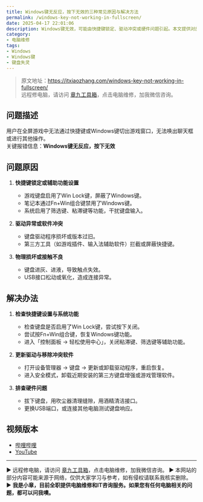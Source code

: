 ```yaml
---
title: Windows键无反应，按下无效的三种常见原因与解决方法
permalink: /windows-key-not-working-in-fullscreen/
date: 2025-04-17 22:01:06
description: Windows键无效，可能由快捷键锁定、驱动冲突或硬件问题引起。本文提供对应的排查与修复步骤。
category:
- 电脑维修
tags:
- Windows
- Windows键
- 键盘失灵
---
```


> 原文地址：<https://itxiaozhang.com/windows-key-not-working-in-fullscreen/>  
> 远程修电脑，请访问 [章九工具箱](https://zhang9.com/)，点击电脑维修，加我微信咨询。 

## 问题描述  

用户在全屏游戏中无法通过快捷键或Windows键切出游戏窗口，无法唤出聊天框或进行其他操作。  
关键报错信息：**Windows键无反应，按下无效**

## 问题原因  

1. **快捷键锁定或辅助功能设置**  
   - 游戏键盘启用了Win Lock键，屏蔽了Windows键。  
   - 笔记本通过Fn+Win组合键禁用了Windows键。  
   - 系统启用了筛选键、粘滞键等功能，干扰键盘输入。

2. **驱动异常或软件冲突**  
   - 键盘驱动程序损坏或版本过旧。  
   - 第三方工具（如游戏插件、输入法辅助软件）拦截或屏蔽快捷键。

3. **物理损坏或接触不良**  
   - 键盘进灰、进液，导致触点失效。  
   - USB接口松动或氧化，造成连接异常。

## 解决办法  

1. **检查快捷键设置与系统功能**  
   - 检查键盘是否启用了Win Lock键，尝试按下关闭。  
   - 尝试按Fn+Win组合键，恢复Windows键功能。  
   - 进入「控制面板 → 轻松使用中心」，关闭粘滞键、筛选键等辅助功能。  

2. **更新驱动与移除冲突软件**  
   - 打开设备管理器 → 键盘 → 更新或卸载驱动程序，重启恢复。  
   - 进入安全模式，卸载近期安装的第三方键盘增强或游戏管理软件。  

3. **排查硬件问题**  
   - 拔下键盘，用吹尘器清理缝隙，用酒精清洁接口。  
   - 更换USB端口，或连接其他电脑测试键盘响应。

## 视频版本

- [哔哩哔哩](https://space.bilibili.com/3546607630944387)
- [YouTube](https://www.youtube.com/@itxiaozhang)

---
▶ 远程修电脑，请访问 [章九工具箱](https://zhang9.com/)，点击电脑维修，加我微信咨询。 
▶ 本网站的部分内容可能来源于网络，仅供大家学习与参考，如有侵权请联系我核实删除。  
▶ **我是小章，目前全职提供电脑维修和IT咨询服务。如果您有任何电脑相关的问题，都可以问我噢。**  
